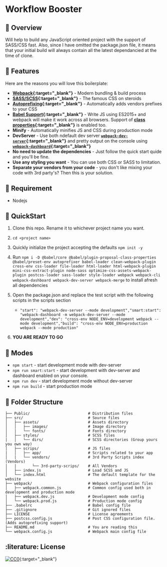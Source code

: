 # Workflow Booster

## :balloon: Overview

Will help to build any JavaScript oriented project with the support of SASS/CSS fast. Also, since I have omitted the package.json file, it means that your initial build will always contain all the latest dependancied at the time of clone.

## :mega: Features

Here are the reasons you will love this boilerplate:

- **[Webpack](https://webpack.js.org/){:target="\_blank"}** - Modern bundling & build process
- **[SASS/SCSS](https://sass-lang.com/){:target="\_blank"}** - The famous CSS on steroids
- **[Autoprefixing](https://autoprefixer.github.io/){:target="\_blank"}** - Automatically adds vendors prefixes to your CSS
- **[Babel Support](https://babeljs.io/){:target="\_blank"}** - Write JS using ES2015+ and webpack will make it work across all browsers. Support of **[class properties](https://babeljs.io/docs/en/babel-plugin-proposal-class-properties){:target="\_blank"}** is enabled too.
- **Minify** - Automatically minifies JS and CSS during production mode
- **DevServer** - Use both ndefault dev server **[`webpack-dev-server`](https://webpack.js.org/configuration/dev-server/){:target="\_blank"}** and pretty output on the console using **[`webpack-dashboard`](https://www.npmjs.com/package/webpack-dashboard){:target="\_blank"}**
- **No need to update the dependencies** - Just follow the quick start quide and you'll be fine.
- **Use any styling you want** - You can use both CSS or SASS to limitation.
- **Separate your vendors from your code** - you don't like mixing your code with 3rd party's? Then this is your solution.

## :anger: Requirement

- Nodejs

## :scroll: QuickStart

1. Clone this repo. Rename it to whichever project name you want.
2. `cd <project name>`
3. Quickly initialize the project accepting the defaults `npm init -y`
4. Run `npm i -D @babel/core @babel/plugin-proposal-class-properties @babel/preset-env autoprefixer babel-loader clean-webpack-plugin cross-env css-loader file-loader html-loader html-webpack-plugin mini-css-extract-plugin node-sass optimize-css-assets-webpack-plugin postcss-loader sass-loader style-loader webpack webpack-cli webpack-dashboard webpack-dev-server webpack-merge` to install afresh all dependencies
5. Open the package.json and replace the test script with the following scripts in the scripts section

   - `"start": "webpack-dev-server --mode development","smart:start": "webpack-dashboard -m webpack-dev-server --mode development","dev": "cross-env NODE_ENV=development webpack --mode development","build": "cross-env NODE_ENV=production webpack --mode production"`

6. **YOU ARE READY TO GO**

## :volcano: Modes

- `npm start` - start development mode with dev-server
- `npm run smart:start` - start development with dev-server and dashboard enabled on your console.
- `npm run dev` - start development mode without dev-server
- `npm run build` - start production mode

## :orange_book: Folder Structure

    ├── Public/                          # Distribution files
    ├── src/                             # Source files
    │   ├── assets/                      # Assets directory
    │   │   ├── images/                  # Image directory
    │   |   └── fonts/                   # Fonts directory
    │   ├── styles/                      # SCSS files
    |   │   └── dirs/                    # SCSS directories (Group yours you own way)
    │   ├── scrips/                      # JS files
    |   │   ├── app/                     # Scripts related to your app
    │   |   └── vendors/                 # 3rd Party Scripts index (Vendors)
    │   |       └── 3rd-party-scrips/    # All Vendors
    │   ├── index.js                     # Load SCSS and JS
    │   └── index.html                   # The default template for the website
    ├── webpack/                         # Webpack configuration files
    │   ├── webpack.common.js            # Common config used both in development and production mode
    │   ├── webpack.dev.js               # Development mode config
    │   └── webpack.prod.js              # Production mode config
    ├── .babelrc                         # Babel config file
    ├── .gitignore                       # Git ignored files
    ├── LICENSE                          # License agreements
    ├── postcss.config.js                # Post CSS configuration file. (Adds autoprefixing support)
    ├── README.md                        # You are reading this
    └── webpack.config.js                # Webpack main config file

## :literature: License

[![CC0](http://mirrors.creativecommons.org/presskit/buttons/88x31/svg/cc-zero.svg)](https://creativecommons.org/publicdomain/zero/1.0/){:target="\_blank"}

